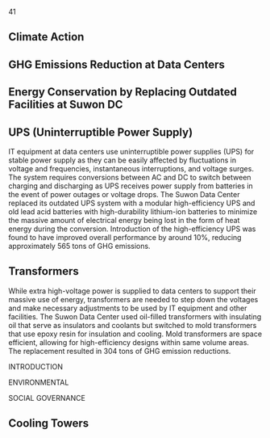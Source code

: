 41

## **Climate Action**

## **GHG Emissions Reduction at Data Centers**

## **Energy Conservation by Replacing Outdated Facilities at Suwon DC**

## **UPS (Uninterruptible Power Supply)**

IT equipment at data centers use uninterruptible power supplies (UPS) for stable power supply as they can be easily affected by fluctuations in voltage and frequencies, instantaneous interruptions, and voltage surges. The system requires conversions between AC and DC to switch between charging and discharging as UPS receives power supply from batteries in the event of power outages or voltage drops. The Suwon Data Center replaced its outdated UPS system with a modular high-efficiency UPS and old lead acid batteries with high-durability lithium-ion batteries to minimize the massive amount of electrical energy being lost in the form of heat energy during the conversion. Introduction of the high-efficiency UPS was found to have improved overall performance by around 10%, reducing approximately 565 tons of GHG emissions.

## **Transformers**

While extra high-voltage power is supplied to data centers to support their massive use of energy, transformers are needed to step down the voltages and make necessary adjustments to be used by IT equipment and other facilities. The Suwon Data Center used oil-filled transformers with insulating oil that serve as insulators and coolants but switched to mold transformers that use epoxy resin for insulation and cooling. Mold transformers are space efficient, allowing for high-efficiency designs within same volume areas. The replacement resulted in 304 tons of GHG emission reductions.

INTRODUCTION

ENVIRONMENTAL

SOCIAL GOVERNANCE

## **Cooling Towers**